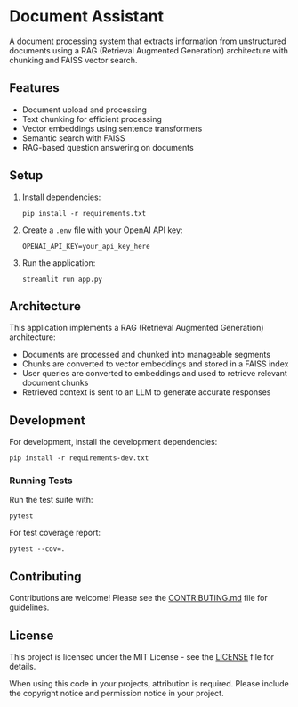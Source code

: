 # Document Assistant

A document processing system that extracts information from unstructured documents using a RAG (Retrieval Augmented Generation) architecture with chunking and FAISS vector search.

## Features

- Document upload and processing
- Text chunking for efficient processing
- Vector embeddings using sentence transformers
- Semantic search with FAISS
- RAG-based question answering on documents

## Setup

1. Install dependencies:
   ```
   pip install -r requirements.txt
   ```

2. Create a `.env` file with your OpenAI API key:
   ```
   OPENAI_API_KEY=your_api_key_here
   ```

3. Run the application:
   ```
   streamlit run app.py
   ```

## Architecture

This application implements a RAG (Retrieval Augmented Generation) architecture:
- Documents are processed and chunked into manageable segments
- Chunks are converted to vector embeddings and stored in a FAISS index
- User queries are converted to embeddings and used to retrieve relevant document chunks
- Retrieved context is sent to an LLM to generate accurate responses

## Development

For development, install the development dependencies:
```
pip install -r requirements-dev.txt
```

### Running Tests

Run the test suite with:
```
pytest
```

For test coverage report:
```
pytest --cov=.
```

## Contributing

Contributions are welcome! Please see the [CONTRIBUTING.md](CONTRIBUTING.md) file for guidelines.

## License

This project is licensed under the MIT License - see the [LICENSE](LICENSE) file for details.

When using this code in your projects, attribution is required. Please include the copyright notice and permission notice in your project. 